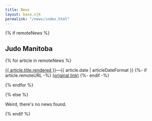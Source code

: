 ```yaml
---
title: News
layout: base.njk
permalink: "/news/index.html"
---
```


<!-- @todo Get the remote news and local news merged properly -->

{% if remoteNews %}

## Judo Manitoba

{% for article in remoteNews %}

<a href="{{ article.url }}">{{ article.title.rendered }}</a>—{{ article.date | articleDateFormat }}
{%- if article.remoteURL -%} <a href="{{article.remoteURL}}">(original link)</a> {%- endif -%}

{% endfor %}

{% else %}

Weird, there's no news found.

{% endif %}